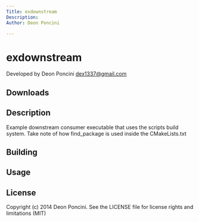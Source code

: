 ```yaml
---
Title: exdownstream
Description:
Author: Deon Poncini

---
```

exdownstream
===============

Developed by Deon Poncini <dex1337@gmail.com>

Downloads
---------

Description
-----------
Example downstream consumer executable that uses the scripts build system.
Take note of how find\_package is used inside the CMakeLists.txt

Building
--------

Usage
-----

License
-------
Copyright (c) 2014 Deon Poncini.
See the LICENSE file for license rights and limitations (MIT)
